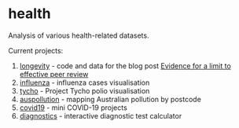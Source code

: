 # health

Analysis of various health-related datasets.

Current projects:

1. [longevity](https://github.com/neilfws/health/tree/master/longevity) - code and data for the blog post [Evidence for a limit to effective peer review](https://nsaunders.wordpress.com/2016/12/18/evidence-for-a-limit-to-effective-peer-review/)
1. [influenza](https://github.com/neilfws/health/tree/master/influenza) - influenza cases visualisation
1. [tycho](https://github.com/neilfws/health/tree/master/tycho) - Project Tycho polio visualisation
1. [auspollution](https://github.com/neilfws/health/tree/master/auspollution) - mapping Australian pollution by postcode
1. [covid19](https://github.com/neilfws/health/tree/master/covid19) - mini COVID-19 projects
1. [diagnostics](https://github.com/neilfws/health/tree/master/diagnostics) - interactive diagnostic test calculator
